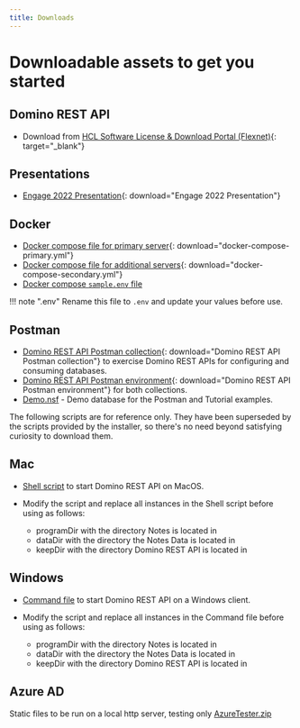 ```yaml
---
title: Downloads
---
```


# Downloadable assets to get you started

## Domino REST API

- Download from [HCL Software License & Download Portal (Flexnet)](https://hclsoftware.flexnetoperations.com/){: target="\_blank"}

## Presentations

- [Engage 2022 Presentation](../assets/downloads/De22%20Project%20KEEP.pdf){: download="Engage 2022 Presentation"}

## Docker

- [Docker compose file for primary server](../assets/downloads/docker-compose-primary.yml){: download="docker-compose-primary.yml"}
- [Docker compose file for additional servers](../assets/downloads/docker-compose-secondary.yml){: download="docker-compose-secondary.yml"}
- [Docker compose `sample.env` file](../assets/downloads/sample.env)

<!-- prettier-ignore -->
!!! note ".env"
    Rename this file to `.env` and update your values before use.

## Postman

- [Domino REST API Postman collection](../assets/downloads/Domino%20REST%20API%20Postman%20Collection.json){: download="Domino REST API Postman collection"} to exercise Domino REST APIs for configuring and consuming databases.
- [Domino REST API Postman environment](../assets/downloads/Domino%20REST%20API%20Postman%20Environment.json){: download="Domino REST API Postman environment"} for both collections.
- [Demo.nsf](../assets/downloads/Demo.nsf) - Demo database for the Postman and Tutorial examples.

The following scripts are for reference only. They have been superseded by the scripts provided by the installer, so there's no need beyond satisfying curiosity to download them.

## Mac

- [Shell script](../assets/downloads/macClient.sh) to start Domino REST API on MacOS.
- Modify the script and replace all instances in the Shell script before using as follows:

  - programDir with the directory Notes is located in
  - dataDir with the directory the Notes Data is located in
  - keepDir with the directory Domino REST API is located in

## Windows

- [Command file](../assets/downloads/winClient.cmd) to start Domino REST API on a Windows client.
- Modify the script and replace all instances in the Command file before using as follows:

  - programDir with the directory Notes is located in
  - dataDir with the directory the Notes Data is located in
  - keepDir with the directory Domino REST API is located in

## Azure AD

Static files to be run on a local http server, testing only [AzureTester.zip](../assets/downloads/AzureTester.zip)
